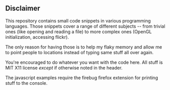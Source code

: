 ## Disclaimer

This repository contains small code snippets in various programming languages. Those snippets cover a range of different subjects -- from trivial ones (like opening and reading a file) to more complex ones (OpenGL initialization, accessing flickr). 

The only reason for having those is to help my flaky memory and allow me to point people to locations instead of typing same stuff all over again.

You're encouraged to do whatever you want with the code here. All stuff is MIT X11 license *except* if otherwise noted in the header.

The javascript examples require the firebug firefox extension for printing stuff to the console. 
